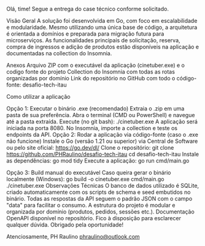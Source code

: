 Olá, time!
Segue a entrega do case técnico conforme solicitado.

Visão Geral
A solução foi desenvolvida em Go, com foco em escalabilidade e modularidade. Mesmo utilizando uma única base de código, a arquitetura é orientada a domínios e preparada para migração futura para microserviços.
As funcionalidades principais de solicitação, reserva, compra de ingressos e adição de produtos estão disponíveis na aplicação e documentadas na collection do Insomnia.

Anexos
Arquivo ZIP com o executável da aplicação (cinetuber.exe) e o codigo fonte do projeto
Collection do Insomnia com todas as rotas organizadas por domínio
Link do repositório no GitHub com todo o código-fonte: desafio-tech-itau

Como utilizar a aplicação

Opção 1: Executar o binário 
.exe
 (recomendado)
Extraia o .zip em uma pasta de sua preferência.
Abra o terminal (CMD ou PowerShell) e navegue até a pasta extraída.
Execute (no git bash):
./cinetuber.exe
A aplicação será iniciada na porta 8080.
No Insomnia, importe a collection e teste os endpoints da API.
Opção 2: Rodar a aplicação via código-fonte (caso o .exe não funcione)
Instale o Go (versão 1.21 ou superior) via Central de Software ou pelo site oficial: https://go.dev/dl/
Clone o repositório:
git clone https://github.com/PHRaulino/desafio-tech-itau
cd desafio-tech-itau
Instale as dependências:
go mod tidy
Execute a aplicação:
go run cmd/main.go

Opção 3: Build manual do executável
Caso queira gerar o binário localmente (Windows):
go build -o cinetuber.exe cmd/main.go
./cinetuber.exe
 Observações Técnicas
O banco de dados utilizado é SQLite, criado automaticamente com os scripts de schema e seed embutidos no binário.
Todas as respostas da API seguem o padrão JSON com o campo "data" para facilitar o consumo.
A estrutura do projeto é modular e organizada por domínio (produtos, pedidos, sessões etc.).
Documentação OpenAPI disponível no repositório.
Fico à disposição para esclarecer qualquer dúvida.
Obrigado pela oportunidade!

Atenciosamente,
PH Raulino
phraulino@outlook.com
